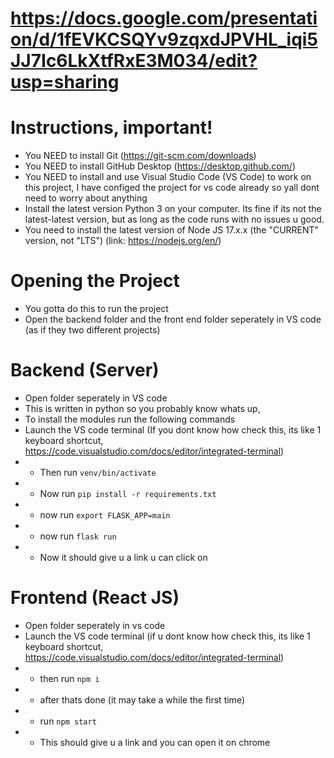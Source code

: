 # https://docs.google.com/presentation/d/1fEVKCSQYv9zqxdJPVHL_iqi5JJ7Ic6LkXtfRxE3M034/edit?usp=sharing

# Instructions, important!
- You NEED to install Git (https://git-scm.com/downloads)
- You NEED to install GitHub Desktop (https://desktop.github.com/)
- You NEED to install and use Visual Studio Code (VS Code) to work on this project, I have configed the project for vs code already so yall dont need to worry about anything
- Install the latest version Python 3 on your computer. Its fine if its not the latest-latest version, but as long as the code runs with no issues u good.
- You need to install the latest version of Node JS 17.x.x (the "CURRENT" version, not "LTS") (link: https://nodejs.org/en/)


# Opening the Project
- You gotta do this to run the project
- Open the backend folder and the front end folder seperately in VS code (as if they two different projects)

# Backend (Server)
- Open folder seperately in VS code
- This is written in python so you probably know whats up,
- To install the modules run the following commands
- Launch the VS code terminal (If you dont know how check this, its like 1 keyboard shortcut, https://code.visualstudio.com/docs/editor/integrated-terminal)
- - Then run `venv/bin/activate`
- - Now run `pip install -r requirements.txt`
- - now run `export FLASK_APP=main`
- - now run `flask run`
- - Now it should give u a link u can click on

# Frontend (React JS)
- Open folder seperately in vs code
- Launch the VS code terminal (if u dont know how check this, its like 1 keyboard shortcut, https://code.visualstudio.com/docs/editor/integrated-terminal)
- - then run `npm i`
- - after thats done (it may take a while the first time)
- - run `npm start`
- - This should give u a link and you can open it on chrome
